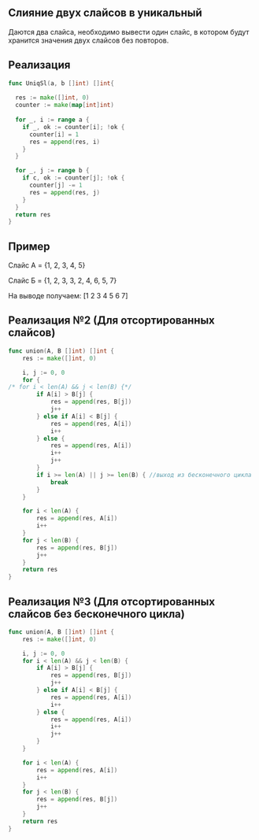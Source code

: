 ## Слияние двух слайсов в уникальный

Даются два слайса, необходимо вывести один слайс, в котором будут хранится значения двух слайсов без повторов.

## Реализация
```go
func UniqSl(a, b []int) []int{
  
  res := make([]int, 0)
  counter := make(map[int]int)
  
  for _, i := range a {
    if _, ok := counter[i]; !ok {
      counter[i] = 1
      res = append(res, i)
    }
  }

  for _, j := range b {
    if c, ok := counter[j]; !ok {
      counter[j] -= 1
      res = append(res, j)
    }
  }
  return res  
}
```

## Пример
Слайс А = {1, 2, 3, 4, 5}

Слайс Б = {1, 2, 3, 3, 2, 4, 6, 5, 7}

На выводе получаем: [1 2 3 4 5 6 7]

## Реализация №2 (Для отсортированных слайсов)
```go
func union(A, B []int) []int {
    res := make([]int, 0)

    i, j := 0, 0
    for {
/* for i < len(A) && j < len(B) {*/
        if A[i] > B[j] {
            res = append(res, B[j])
            j++
        } else if A[i] < B[j] {
            res = append(res, A[i])
            i++
        } else {
            res = append(res, A[i])
            i++
            j++
        }
        if i >= len(A) || j >= len(B) { //выход из бесконечного цикла
            break
        }
    }

    for i < len(A) {
        res = append(res, A[i])
        i++
    } 
    for j < len(B) {
        res = append(res, B[j])
        j++
    }
    return res
}
```

## Реализация №3 (Для отсортированных слайсов без бесконечного цикла)
```go
func union(A, B []int) []int {
    res := make([]int, 0)

    i, j := 0, 0
    for i < len(A) && j < len(B) {
        if A[i] > B[j] {
            res = append(res, B[j])
            j++
        } else if A[i] < B[j] {
            res = append(res, A[i])
            i++
        } else {
            res = append(res, A[i])
            i++
            j++
        }
    }

    for i < len(A) {
        res = append(res, A[i])
        i++
    } 
    for j < len(B) {
        res = append(res, B[j])
        j++
    }
    return res
}
```